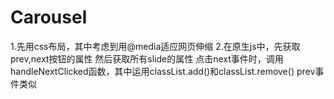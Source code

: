 # Carousel
1.先用css布局，其中考虑到用@media适应网页伸缩
2.在原生js中，先获取prev,next按钮的属性
然后获取所有slide的属性
点击next事件时，调用handleNextClicked函数，其中运用classList.add()和classList.remove()
prev事件类似
